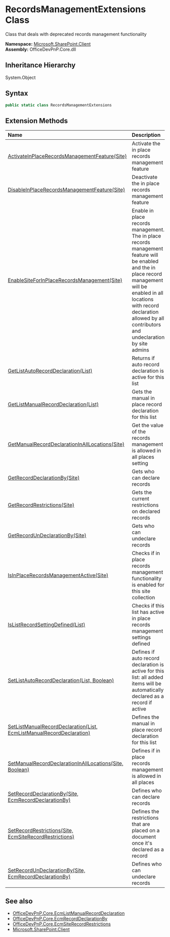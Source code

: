 # RecordsManagementExtensions Class
 Class that deals with deprecated records management functionality   

**Namespace:** [Microsoft.SharePoint.Client](Microsoft.SharePoint.Client.md)  
**Assembly:** OfficeDevPnP.Core.dll  
## Inheritance Hierarchy
System.Object  
## Syntax
```C#
public static class RecordsManagementExtensions
```
## Extension Methods
|**Name**|**Description**|
|:-----|:-----|
| [ActivateInPlaceRecordsManagementFeature(Site)](Microsoft.SharePoint.Client.RecordsManagementExtensions.3537381f.md) | Activate the in place records management feature
| [DisableInPlaceRecordsManagementFeature(Site)](Microsoft.SharePoint.Client.RecordsManagementExtensions.8c9a2d70.md) | Deactivate the in place records management feature
| [EnableSiteForInPlaceRecordsManagement(Site)](Microsoft.SharePoint.Client.RecordsManagementExtensions.1993740d.md) | Enable in place records management. The in place records management feature will be enabled and the in place record management will be enabled in all locations with record declaration allowed by all contributors and undeclaration by site admins
| [GetListAutoRecordDeclaration(List)](Microsoft.SharePoint.Client.RecordsManagementExtensions.c12e805c.md) | Returns if auto record declaration is active for this list
| [GetListManualRecordDeclaration(List)](Microsoft.SharePoint.Client.RecordsManagementExtensions.b115669f.md) | Gets the manual in place record declaration for this list
| [GetManualRecordDeclarationInAllLocations(Site)](Microsoft.SharePoint.Client.RecordsManagementExtensions.63e928bb.md) | Get the value of the records management is allowed in all places setting
| [GetRecordDeclarationBy(Site)](Microsoft.SharePoint.Client.RecordsManagementExtensions.8a882c7d.md) | Gets who can declare records
| [GetRecordRestrictions(Site)](Microsoft.SharePoint.Client.RecordsManagementExtensions.5d44e2d3.md) | Gets the current restrictions on declared records
| [GetRecordUnDeclarationBy(Site)](Microsoft.SharePoint.Client.RecordsManagementExtensions.526b1349.md) | Gets who can undeclare records
| [IsInPlaceRecordsManagementActive(Site)](Microsoft.SharePoint.Client.RecordsManagementExtensions.43c6a592.md) | Checks if in place records management functionality is enabled for this site collection
| [IsListRecordSettingDefined(List)](Microsoft.SharePoint.Client.RecordsManagementExtensions.de1b84fc.md) | Checks if this list has active in place records management settings defined
| [SetListAutoRecordDeclaration(List, Boolean)](Microsoft.SharePoint.Client.RecordsManagementExtensions.b8e7f815.md) | Defines if auto record declaration is active for this list: all added items will be automatically declared as a record if active
| [SetListManualRecordDeclaration(List, EcmListManualRecordDeclaration)](Microsoft.SharePoint.Client.RecordsManagementExtensions.9a469feb.md) | Defines the manual in place record declaration for this list
| [SetManualRecordDeclarationInAllLocations(Site, Boolean)](Microsoft.SharePoint.Client.RecordsManagementExtensions.e5a750b4.md) | Defines if in place records management is allowed in all places
| [SetRecordDeclarationBy(Site, EcmRecordDeclarationBy)](Microsoft.SharePoint.Client.RecordsManagementExtensions.47914e62.md) | Defines who can declare records
| [SetRecordRestrictions(Site, EcmSiteRecordRestrictions)](Microsoft.SharePoint.Client.RecordsManagementExtensions.1b685f24.md) | Defines the restrictions that are placed on a document once it's declared as a record
| [SetRecordUnDeclarationBy(Site, EcmRecordDeclarationBy)](Microsoft.SharePoint.Client.RecordsManagementExtensions.794eadc1.md) | Defines who can undeclare records
## See also
- [OfficeDevPnP.Core.EcmListManualRecordDeclaration](OfficeDevPnP.Core.EcmListManualRecordDeclaration.md)
- [OfficeDevPnP.Core.EcmRecordDeclarationBy](OfficeDevPnP.Core.EcmRecordDeclarationBy.md)
- [OfficeDevPnP.Core.EcmSiteRecordRestrictions](OfficeDevPnP.Core.EcmSiteRecordRestrictions.md)
- [Microsoft.SharePoint.Client](Microsoft.SharePoint.Client.md)
